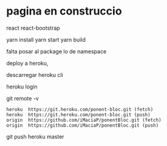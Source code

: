 # pagina en construccio

react
react-bootstrap

yarn install
yarn start
yarn build

falta posar al package lo de namespace

deploy a heroku,

descarregar heroku cli

heroku login 

git remote -v

```
heroku  https://git.heroku.com/ponent-bloc.git (fetch)
heroku  https://git.heroku.com/ponent-bloc.git (push)
origin  https://github.com/iMaciaP/ponentBloc.git (fetch)
origin  https://github.com/iMaciaP/ponentBloc.git (push)
```
git push heroku master
